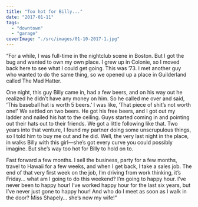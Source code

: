 ```yaml
---
title: "Too hot for Billy..."
date: "2017-01-11"
tags: 
  - "downtown"
  - "garage"
coverImage: "./src/images/01-10-2017-1.jpg"
---
```


“For a while, I was full-time in the nightclub scene in Boston. But I got the bug and wanted to own my own place. I grew up in Colonie, so I moved back here to see what I could get going. This was ’73. I met another guy who wanted to do the same thing, so we opened up a place in Guilderland called The Mad Hatter.

One night, this guy Billy came in, had a few beers, and on his way out he realized he didn’t have any money on him. So he called me over and said, ‘This baseball hat is worth 5 beers.’ I was like, ‘That piece of shit’s not worth one!’ We settled on two beers. He got his free beers, and I got out my ladder and nailed his hat to the ceiling. Guys started coming in and pointing out their hats out to their friends. We got a little following like that. Two years into that venture, I found my partner doing some unscrupulous things, so I told him to buy me out and he did. Well, the very last night in the place, in walks Billy with this girl—she’s got every curve you could possibly imagine. But she’s way too hot for Billy to hold on to.

Fast forward a few months. I sell the business, party for a few months, travel to Hawaii for a few weeks, and when I get back, I take a sales job. The end of that very first week on the job, I’m driving from work thinking, it’s Friday... what am I going to do this weekend? I’m going to happy hour. I’ve never been to happy hour! I’ve worked happy hour for the last six years, but I’ve never just gone to happy hour! And who do I meet as soon as I walk in the door? Miss Shapely… she’s now my wife!”
